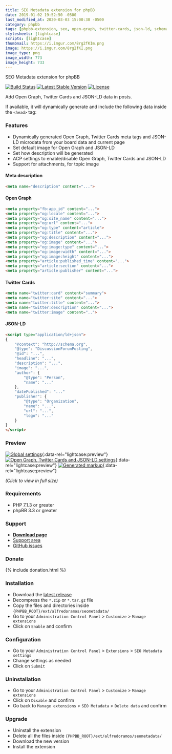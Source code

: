 ```yaml
---
title: SEO Metadata extension for phpBB
date: 2019-01-02 19:52:50 -0500
last_modified_at: 2020-03-03 15:00:30 -0500
category: phpbb
tags: [phpbb-extension, seo, open-graph, twitter-cards, json-ld, schema-org, rdf]
stylesheets: [lightcase]
scripts: [lightcase]
thumbnail: https://i.imgur.com/8rg2fKIm.png
image: https://i.imgur.com/8rg2fKI.png
image_type: png
image_width: 773
image_height: 733
---
```

SEO Metadata extension for phpBB

[![Build Status](https://img.shields.io/travis/com/AlfredoRamos/phpbb-ext-seo-metadata.svg?style=flat-square)](https://travis-ci.com/AlfredoRamos/phpbb-ext-seo-metadata)
[![Latest Stable Version](https://img.shields.io/github/tag/AlfredoRamos/phpbb-ext-seo-metadata.svg?style=flat-square&label=stable)](https://github.com/AlfredoRamos/phpbb-ext-seo-metadata/releases)
[![License](https://img.shields.io/github/license/AlfredoRamos/phpbb-ext-seo-metadata.svg?style=flat-square)](https://raw.githubusercontent.com/AlfredoRamos/phpbb-ext-seo-metadata/master/license.txt)

Add Open Graph, Twitter Cards and JSON-LD data in posts.

If available, it will dynamically generate and include the following data inside the `<head>` tag:

<!-- more -->
### Features

- Dynamically generated Open Graph, Twitter Cards meta tags and JSON-LD microdata from your board data and current page
- Set default image for Open Graph and JSON-LD
- Set how description will be generated
- ACP settings to enable/disable Open Graph, Twitter Cards and JSON-LD
- Support for attachments, for topic image

#### Meta description

```html
<meta name="description" content="...">
```

#### Open Graph

```html
<meta property="fb:app_id" content="...">
<meta property="og:locale" content="...">
<meta property="og:site_name" content="...">
<meta property="og:url" content="...">
<meta property="og:type" content="article">
<meta property="og:title" content="...">
<meta property="og:description" content="...">
<meta property="og:image" content="...">
<meta property="og:image:type" content="...">
<meta property="og:image:width" content="...">
<meta property="og:image:height" content="...">
<meta property="article:published_time" content="...">
<meta property="article:section" content="...">
<meta property="article:publisher" content="...">
```

#### Twitter Cards

```html
<meta name="twitter:card" content="summary">
<meta name="twitter:site" content="...">
<meta name="twitter:title" content="...">
<meta name="twitter:description" content="...">
<meta name="twitter:image" content="..">
```

#### JSON-LD

```html
<script type="application/ld+json">
{
	"@context": "http://schema.org",
	"@type": "DiscussionForumPosting",
	"@id": "...",
	"headline": "...",
	"description": "...",
	"image": "...",
	"author": {
		"@type": "Person",
		"name": "..."
	},
	"datePublished": "..."
	"publisher": {
		"@type": "Organization",
		"name": "...",
		"url": "...",
		"logo": "..."
	}
}
</script>
```

### Preview

[![Global settings](https://i.imgur.com/8rg2fKIb.png)](https://i.imgur.com/8rg2fKI.png){:data-rel="lightcase:preview"}
[![Open Graph, Twitter Cards and JSON-LD settings](https://i.imgur.com/042NB5Fb.png)](https://i.imgur.com/042NB5F.png){:data-rel="lightcase:preview"}
[![Generated markup](https://i.imgur.com/xKswZUHb.png)](https://i.imgur.com/xKswZUH.png){:data-rel="lightcase:preview"}

*(Click to view in full size)*

### Requirements

- PHP 7.1.3 or greater
- phpBB 3.3 or greater

### Support

- [**Download page**](https://www.phpbb.com/customise/db/extension/seo_metadata/)
- [Support area](https://www.phpbb.com/customise/db/extension/seo_metadata/support)
- [GitHub issues](https://github.com/AlfredoRamos/phpbb-ext-seo-metadata/issues)

### Donate

{% include donation.html %}

### Installation

- Download the [latest release](https://github.com/AlfredoRamos/phpbb-ext-seo-metadata/releases)
- Decompress the `*.zip` or `*.tar.gz` file
- Copy the files and directories inside `{PHPBB_ROOT}/ext/alfredoramos/seometadata/`
- Go to your `Administration Control Panel` > `Customize` > `Manage extensions`
- Click on `Enable` and confirm

### Configuration

- Go to your `Administration Control Panel` > `Extensions` > `SEO Metadata settings`
- Change settings as needed
- Click on `Submit`

### Uninstallation

- Go to your `Administration Control Panel` > `Customize` > `Manage extensions`
- Click on `Disable` and confirm
- Go back to `Manage extensions` > `SEO Metadata` > `Delete data` and confirm

### Upgrade

- Uninstall the extension
- Delete all the files inside `{PHPBB_ROOT}/ext/alfredoramos/seometadata/`
- Download the new version
- Install the extension
